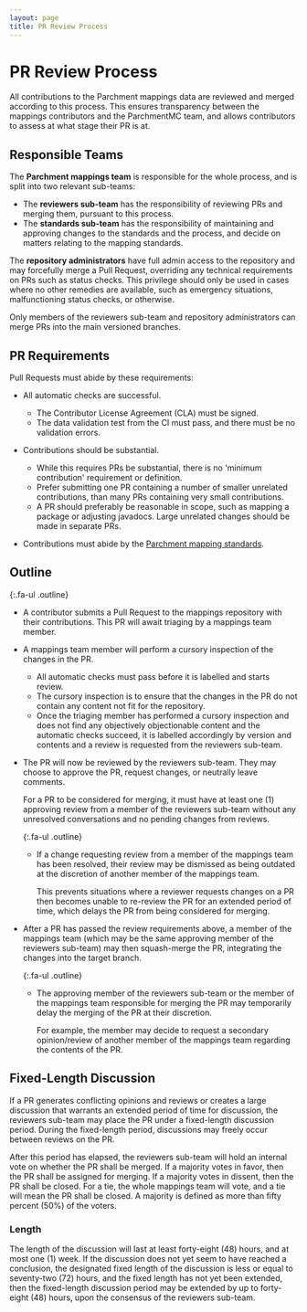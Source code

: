 ```yaml
---
layout: page
title: PR Review Process
---
```


<style>
.fa-ul.outline .fa-li {
    font-size: 1.3em;
    width: 2.25em;
}
</style>

# PR Review Process

All contributions to the Parchment mappings data are reviewed and merged according to this process. This ensures
transparency between the mappings contributors and the ParchmentMC team, and allows contributors to assess at what
stage their PR is at.

## Responsible Teams

The **Parchment mappings team** is responsible for the whole process, and is split into two relevant sub-teams:

- The **reviewers sub-team** has the responsibility of reviewing PRs and merging them, pursuant to this process.
- The **standards sub-team** has the responsibility of maintaining and approving changes to the standards and the 
  process, and decide on matters relating to the mapping standards.

The **repository administrators** have full admin access to the repository and may forcefully merge a Pull Request,
overriding any technical requirements on PRs such as status checks. This privilege should only be used in cases where 
no other remedies are available, such as emergency situations, malfunctioning status checks, or otherwise.

Only members of the reviewers sub-team and repository administrators can merge PRs into the main versioned branches.

## PR Requirements

Pull Requests must abide by these requirements:

- All automatic checks are successful.
    - The Contributor License Agreement (CLA) must be signed.
    - The data validation test from the CI must pass, and there must be no validation errors.

- Contributions should be substantial.
    - While this requires PRs be substantial, there is no 'minimum contribution' requirement or definition.
    - Prefer submitting one PR containing a number of smaller unrelated contributions, than many PRs containing very 
      small contributions.
    - A PR should preferably be reasonable in scope, such as mapping a package or adjusting javadocs. Large unrelated 
      changes should be made in separate PRs.

- Contributions must abide by the [Parchment mapping standards](standards).


## Outline

{:.fa-ul .outline}
- <span class="fa-li"><i class="fas fa-code-branch"></i></span> 
  A contributor submits a Pull Request to the mappings repository with their contributions. This PR will await 
  triaging by a mappings team member.

- <span class="fa-li"><i class="fas fa-search"></i></span>
  A mappings team member will perform a cursory inspection of the changes in the PR.

    - All automatic checks must pass before it is labelled and starts review.
    - The cursory inspection is to ensure that the changes in the PR do not contain any content not fit for the 
      repository.
    - Once the triaging member has performed a cursory inspection and does not find any objectively objectionable 
      content and the automatic checks succeed, it is labelled accordingly by version and contents and a review is 
      requested from the reviewers sub-team.

- <span class="fa-li"><i class="fas fa-comments"></i></span> 
  The PR will now be reviewed by the reviewers sub-team. They may choose to approve the PR, request changes, or 
  neutrally leave comments.

  For a PR to be considered for merging, it must have at least one (1) approving review from a member of the reviewers 
  sub-team without any unresolved conversations and no pending changes from reviews.

    {:.fa-ul .outline}
    - <span class="fa-li"><i class="fas fa-comment-slash"></i></span> 
      If a change requesting review from a member of the mappings team has been resolved, their review may be dismissed
      as being outdated at the discretion of another member of the mappings team.

      This prevents situations where a reviewer requests changes on a PR then becomes unable to re-review the PR for an 
      extended period of time, which delays the PR from being considered for merging.

- <span class="fa-li"><i class="fas fa-code-branch"></i></span>
  After a PR has passed the review requirements above, a member of the mappings team (which may be the same approving 
  member of the reviewers sub-team) may then squash-merge the PR, integrating the changes into the target branch.

    {:.fa-ul .outline}
    - <span class="fa-li"><i class="fas fa-hourglass"></i></span> 
      The approving member of the reviewers sub-team or the member of the mappings team responsible for merging the PR
      may temporarily delay the merging of the PR at their discretion. 
      
      For example, the member may decide to request a secondary opinion/review of another member of the mappings team
      regarding the contents of the PR.

## Fixed-Length Discussion

If a PR generates conflicting opinions and reviews or creates a large discussion that warrants an extended period of
time for discussion, the reviewers sub-team may place the PR under a fixed-length discussion period. During the 
fixed-length period, discussions may freely occur between reviews on the PR. 

After this period has elapsed, the reviewers sub-team will hold an internal vote on whether the PR shall be merged.
If a majority votes in favor, then the PR shall be assigned for merging. If a majority votes in dissent, then the PR 
shall be closed. For a tie, the whole mappings team will vote, and a tie will mean the PR shall be closed. A majority 
is defined as more than fifty percent (50%) of the voters.

### Length

The length of the discussion will last at least forty-eight (48) hours, and at most one (1) week. If the discussion 
does not yet seem to have reached a conclusion, the designated fixed length of the discussion is less or equal to 
seventy-two (72) hours, and the fixed length has not yet been extended, then the fixed-length discussion period may be 
extended by up to forty-eight (48) hours, upon the consensus of the reviewers sub-team.
